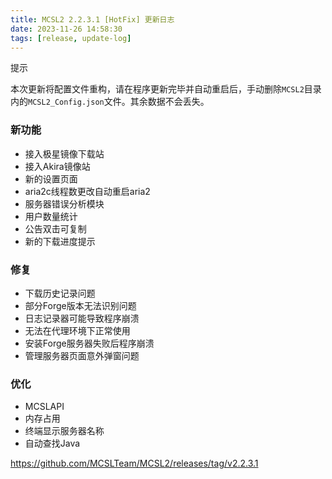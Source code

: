 ```yaml
---
title: MCSL2 2.2.3.1 [HotFix] 更新日志
date: 2023-11-26 14:58:30
tags: [release, update-log]
---
```

<div class="custom-block tip">
  <p class="custom-block-title">提示</p>
  <p>本次更新将配置文件重构，请在程序更新完毕并自动重启后，手动删除<code>MCSL2</code>目录内的<code>MCSL2_Config.json</code>文件。其余数据不会丢失。</p>
</div>  

### 新功能  

- 接入极星镜像下载站  
- 接入Akira镜像站  
- 新的设置页面  
- aria2c线程数更改自动重启aria2  
- 服务器错误分析模块  
- 用户数量统计  
- 公告双击可复制  
- 新的下载进度提示  

### 修复  

- 下载历史记录问题  
- 部分Forge版本无法识别问题  
- 日志记录器可能导致程序崩溃  
- 无法在代理环境下正常使用  
- 安装Forge服务器失败后程序崩溃  
- 管理服务器页面意外弹窗问题  

### 优化  

- MCSLAPI  
- 内存占用  
- 终端显示服务器名称  
- 自动查找Java  

https://github.com/MCSLTeam/MCSL2/releases/tag/v2.2.3.1